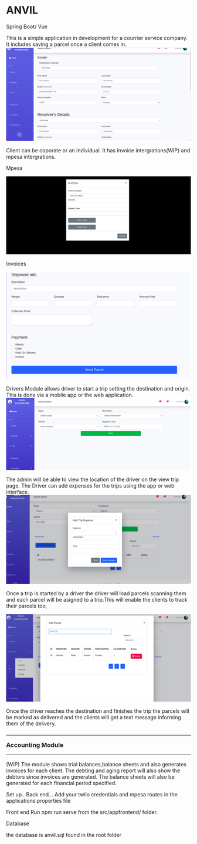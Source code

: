 <h1>ANVIL </h1> Spring Boot/ Vue <br>
  
This is a simple application in development for a courrier service company.
It includes saving a parcel once a client comes in.
<img src="https://github.com/rakoi/Anvil/blob/master/screenshots/newparcel.png" >

Client can be coporate or an individual.
It has invoice intergrations(WIP) and mpesa intergrations.

Mpesa

<img src="https://github.com/rakoi/Anvil/blob/master/screenshots/mpesaIntergration.png" >

Invoices

<img src="https://github.com/rakoi/Anvil/blob/master/screenshots/payment.png" >

Drivers Module allows driver to start a trip setting the destination and origin.
This is done via a mobile app or the web application.
<img src="https://github.com/rakoi/Anvil/blob/master/screenshots/startTrip.png
">


The admin will be able to view the location of the driver on the view trip page.
The Driver can add expenses for the trips using the app or web interface.
<img src="https://github.com/rakoi/Anvil/blob/master/screenshots/addexpense.png" >


Once a trip is started by a driver the driver will load parcels scanning them and each
parcel will be asigned to a trip.This will enable the clients to track their parcels too,


<img src="https://github.com/rakoi/Anvil/blob/master/screenshots/loadParcels.png">




Once the driver reaches the destination and finishes the trip the parcels will be  marked as delivered and the clients will get a text message informing them of the delivery.


<h3><hr>Accounting Module<hr></h3> (WIP)
The  module shows trial balances,balance sheets and also generates invoices for each client.
The debting and aging report will also show the debtors since invoices are generated.
The balance sheets will also be generated for each financial period specified.


Set up..
Back end...
Add your twilo credentials and mpesa routes in the applications.properties file

Front end
Run npm run serve from the src/appfrontend/ folder.

Database

the database is anvil.sql found in the root folder



